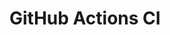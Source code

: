 # GitHub Actions CI


















































































































































































































































































































































































































































































































































































































































































